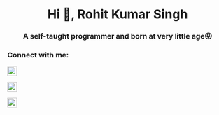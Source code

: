 <h1 align="center">Hi 👋, Rohit Kumar Singh</h1>
<h3 align="center">A self-taught programmer and born at very little age😜</h3>



<!--
**rohitrkx/rohitrkx** is a ✨ _special_ ✨ repository because its `README.md` (this file) appears on your GitHub profile.

Here are some ideas to get you started:

- 🔭 I’m currently working on ...
- 🌱 I’m currently learning ...
- 👯 I’m looking to collaborate on ...
- 🤔 I’m looking for help with ...
- 💬 Ask me about ...
- 📫 How to reach me: ...
- 😄 Pronouns: ...
- ⚡ Fun fact: ...
-->

### Connect with me:



<a href="https://twitter.com/w0lfrm" target="blank"><img src="https://cdn.jsdelivr.net/npm/simple-icons@3.0.1/icons/twitter.svg" alt="abuanwar072" height="22" width="22" /></a>

<a href="https://linkedin.com/in/w0lfrm" target="blank"><img src="https://cdn.jsdelivr.net/npm/simple-icons@3.0.1/icons/linkedin.svg" alt="abuanwar072" height="22" width="22" /></a>

<a href="https://t.me/viprxvz" target="blank"><img src="https://cdn.jsdelivr.net/npm/simple-icons@v3/icons/telegram.svg" alt="Rohit's Telegram" height="22" width="22" /></a>





<br />


